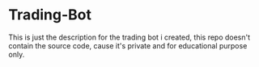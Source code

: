 # Trading-Bot
This is just the description for the trading bot i created, this repo doesn't contain the source code, cause it's private and for educational purpose only.
